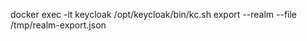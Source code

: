 docker exec -it keycloak /opt/keycloak/bin/kc.sh export --realm <nome-do-realm> --file /tmp/realm-export.json

